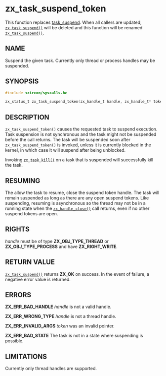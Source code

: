 # zx_task_suspend_token

This function replaces [task_suspend](task_suspend.md). When all callers are
updated, [`zx_task_suspend()`] will be deleted and this function will be renamed
[`zx_task_suspend()`].

## NAME

<!-- Updated by update-docs-from-fidl, do not edit. -->

Suspend the given task. Currently only thread or process handles may be suspended.

## SYNOPSIS

<!-- Updated by update-docs-from-fidl, do not edit. -->

```c
#include <zircon/syscalls.h>

zx_status_t zx_task_suspend_token(zx_handle_t handle, zx_handle_t* token);
```

## DESCRIPTION

`zx_task_suspend_token()` causes the requested task to suspend execution. Task
suspension is not synchronous and the task might not be suspended before the
call returns. The task will be suspended soon after `zx_task_suspend_token()` is
invoked, unless it is currently blocked in the kernel, in which case it will
suspend after being unblocked.

Invoking [`zx_task_kill()`] on a task that is suspended will successfully kill
the task.

## RESUMING

The allow the task to resume, close the suspend token handle. The task will
remain suspended as long as there are any open suspend tokens. Like suspending,
resuming is asynchronous so the thread may not be in a running state when the
[`zx_handle_close()`] call returns, even if no other suspend tokens
are open.

## RIGHTS

<!-- Updated by update-docs-from-fidl, do not edit. -->

*handle* must be of type **ZX_OBJ_TYPE_THREAD** or **ZX_OBJ_TYPE_PROCESS** and have **ZX_RIGHT_WRITE**.

## RETURN VALUE

[`zx_task_suspend()`] returns **ZX_OK** on success.
In the event of failure, a negative error value is returned.

## ERRORS

**ZX_ERR_BAD_HANDLE** *handle* is not a valid handle.

**ZX_ERR_WRONG_TYPE** *handle* is not a thread handle.

**ZX_ERR_INVALID_ARGS**  *token*  was an invalid pointer.

**ZX_ERR_BAD_STATE**  The task is not in a state where suspending is possible.

## LIMITATIONS

Currently only thread handles are supported.

<!-- References updated by update-docs-from-fidl, do not edit. -->

[`zx_handle_close()`]: handle_close.md
[`zx_task_kill()`]: task_kill.md
[`zx_task_suspend()`]: task_suspend.md
